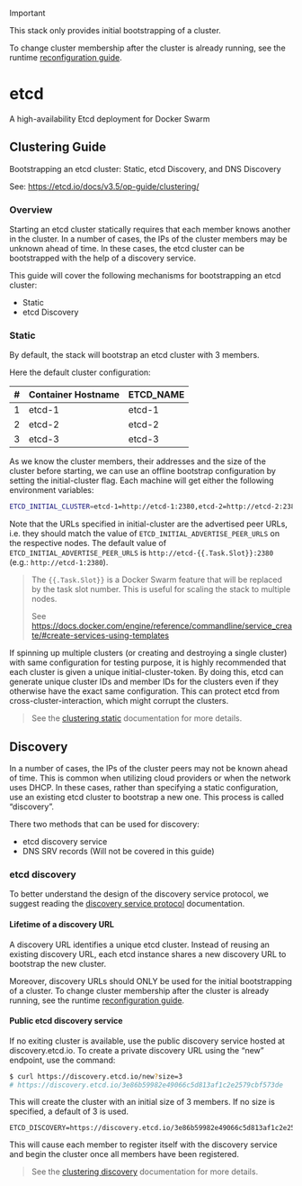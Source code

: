 > [!IMPORTANT]
> This stack only provides initial bootstrapping of a cluster. 
> 
> To change cluster membership after the cluster is already running, see the runtime [reconfiguration guide][reconfiguration-guide].

# etcd
A high-availability Etcd deployment for Docker Swarm

## Clustering Guide
Bootstrapping an etcd cluster: Static, etcd Discovery, and DNS Discovery

See: https://etcd.io/docs/v3.5/op-guide/clustering/

### Overview

Starting an etcd cluster statically requires that each member knows another in the cluster. In a number of cases, the IPs of the cluster members may be unknown ahead of time. In these cases, the etcd cluster can be bootstrapped with the help of a discovery service.

This guide will cover the following mechanisms for bootstrapping an etcd cluster:
- Static
- etcd Discovery

### Static

By default, the stack will bootstrap an etcd cluster with 3 members. 

Here the default cluster configuration:

| #   | Container Hostname | ETCD_NAME |
| --- | ------------------ | --------- |
| 1   | etcd-1             | etcd-1    |
| 2   | etcd-2             | etcd-2    |
| 3   | etcd-3             | etcd-3    |

As we know the cluster members, their addresses and the size of the cluster before starting, we can use an offline bootstrap configuration by setting the initial-cluster flag. Each machine will get either the following environment variables:

```sh
ETCD_INITIAL_CLUSTER=etcd-1=http://etcd-1:2380,etcd-2=http://etcd-2:2380,etcd-3=http://etcd-3:2380
```

Note that the URLs specified in initial-cluster are the advertised peer URLs, i.e. they should match the value of `ETCD_INITIAL_ADVERTISE_PEER_URLS` on the respective nodes. The default value of `ETCD_INITIAL_ADVERTISE_PEER_URLS` is `http://etcd-{{.Task.Slot}}:2380` (e.g.: `http://etcd-1:2380`).

> The `{{.Task.Slot}}` is a Docker Swarm feature that will be replaced by the task slot number. This is useful for scaling the stack to multiple nodes.
> 
> See https://docs.docker.com/engine/reference/commandline/service_create/#create-services-using-templates

If spinning up multiple clusters (or creating and destroying a single cluster) with same configuration for testing purpose, it is highly recommended that each cluster is given a unique initial-cluster-token. By doing this, etcd can generate unique cluster IDs and member IDs for the clusters even if they otherwise have the exact same configuration. This can protect etcd from cross-cluster-interaction, which might corrupt the clusters.


> See the [clustering static][clustering-static] documentation for more details.

## Discovery

In a number of cases, the IPs of the cluster peers may not be known ahead of time. This is common when utilizing cloud providers or when the network uses DHCP. In these cases, rather than specifying a static configuration, use an existing etcd cluster to bootstrap a new one. This process is called “discovery”.

There two methods that can be used for discovery:
- etcd discovery service
- DNS SRV records (Will not be covered in this guide)

### etcd discovery
To better understand the design of the discovery service protocol, we suggest reading the [discovery service protocol][discovery-service-protocol] documentation.

#### Lifetime of a discovery URL 
A discovery URL identifies a unique etcd cluster. Instead of reusing an existing discovery URL, each etcd instance shares a new discovery URL to bootstrap the new cluster.

Moreover, discovery URLs should ONLY be used for the initial bootstrapping of a cluster. To change cluster membership after the cluster is already running, see the runtime [reconfiguration guide][reconfiguration-guide].

#### Public etcd discovery service
If no exiting cluster is available, use the public discovery service hosted at discovery.etcd.io. To create a private discovery URL using the “new” endpoint, use the command:

```sh
$ curl https://discovery.etcd.io/new?size=3
# https://discovery.etcd.io/3e86b59982e49066c5d813af1c2e2579cbf573de
```

This will create the cluster with an initial size of 3 members. If no size is specified, a default of 3 is used.

```
ETCD_DISCOVERY=https://discovery.etcd.io/3e86b59982e49066c5d813af1c2e2579cbf573de
```

This will cause each member to register itself with the discovery service and begin the cluster once all members have been registered.

> See the [clustering discovery][clustering-discovery] documentation for more details.

<!-- Links -->
[discovery-service-protocol]: https://etcd.io/docs/v3.5/dev-internal/discovery_protocol/
[reconfiguration-guide]: https://etcd.io/docs/v3.5/op-guide/runtime-configuration/
[clustering-static]: https://etcd.io/docs/v3.5/op-guide/clustering/#static
[clustering-discovery]: https://etcd.io/docs/v3.5/op-guide/clustering/#discovery
